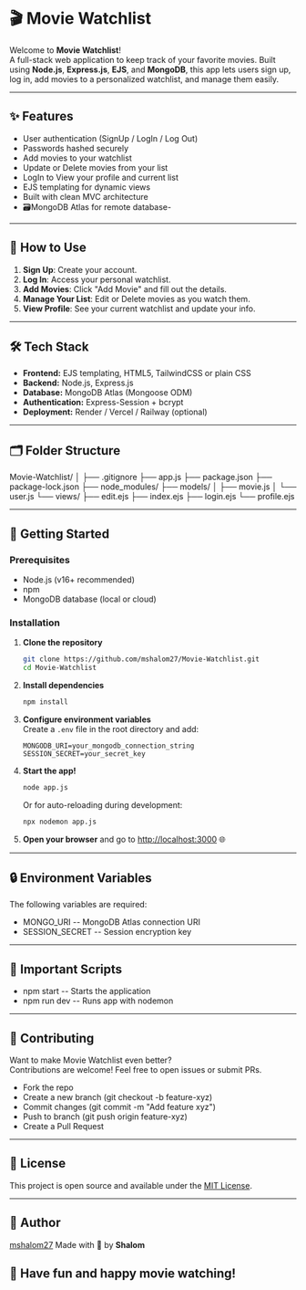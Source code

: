# 🎬 Movie Watchlist

Welcome to **Movie Watchlist**!  
A full-stack web application to keep track of your favorite movies. 
Built using **Node.js**, **Express.js**, **EJS**, and **MongoDB**, 
this app lets users sign up, log in, add movies to a personalized watchlist, and manage them easily.

---

## ✨ Features

- User authentication (SignUp / LogIn / Log Out)
- Passwords hashed securely
- Add movies to your watchlist
- Update or Delete movies from your list
- LogIn to View your profile and current list
- EJS templating for dynamic views
- Built with clean MVC architecture
- 🗃MongoDB Atlas for remote database- 

---

## 🤩 How to Use

1. **Sign Up**: Create your account.
2. **Log In**: Access your personal watchlist.
3. **Add Movies**: Click "Add Movie" and fill out the details.
4. **Manage Your List**: Edit or Delete movies as you watch them.
5. **View Profile**: See your current watchlist and update your info.

---

## 🛠️ Tech Stack

- **Frontend:** EJS templating, HTML5, TailwindCSS or plain CSS
- **Backend:** Node.js, Express.js
- **Database:** MongoDB Atlas (Mongoose ODM)
- **Authentication:** Express-Session + bcrypt
- **Deployment:** Render / Vercel / Railway (optional)
  
---

## 🗂️ Folder Structure

Movie-Watchlist/
│
├── .gitignore
├── app.js
├── package.json
├── package-lock.json
├── node_modules/
├── models/
│   ├── movie.js
│   └── user.js
└── views/
    ├── edit.ejs
    ├── index.ejs
    ├── login.ejs
    └── profile.ejs

---

## 🚀 Getting Started

### Prerequisites

- Node.js (v16+ recommended) 
- npm 
- MongoDB database (local or cloud) 

### Installation

1. **Clone the repository**  
    ```sh
    git clone https://github.com/mshalom27/Movie-Watchlist.git
    cd Movie-Watchlist
    ```

2. **Install dependencies**  
    ```sh
    npm install
    ```

3. **Configure environment variables**  
    Create a `.env` file in the root directory and add:
    ```
    MONGODB_URI=your_mongodb_connection_string
    SESSION_SECRET=your_secret_key
    ```

4. **Start the app!**  
    ```sh
    node app.js
    ```
    Or for auto-reloading during development:
    ```sh
    npx nodemon app.js
    ```

5. **Open your browser** and go to [http://localhost:3000](http://localhost:3000) 🌐

---

## 🔒 Environment Variables

The following variables are required:

- MONGO_URI	        --     MongoDB Atlas connection URI
- SESSION_SECRET	  --     Session encryption key

---

## 📌 Important Scripts

- npm start	    --     Starts the application
- npm run dev	  --    Runs app with nodemon

---

## 🤝 Contributing

Want to make Movie Watchlist even better?  
Contributions are welcome! Feel free to open issues or submit PRs.

- Fork the repo
- Create a new branch (git checkout -b feature-xyz)
- Commit changes (git commit -m "Add feature xyz")
- Push to branch (git push origin feature-xyz)
- Create a Pull Request

---

## 📄 License

This project is open source and available under the [MIT License](LICENSE).

---

## 👤 Author

[mshalom27](https://github.com/mshalom27)
Made with 💜 by **Shalom**


## 🎉 Have fun and happy movie watching!
